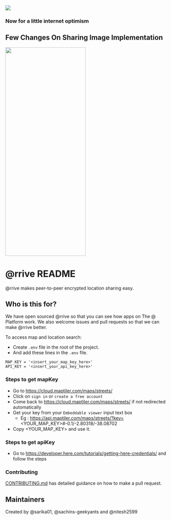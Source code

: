 <img src="https://atsign.dev/assets/img/@dev.png?sanitize=true">

### Now for a little internet optimism

## Few Changes On Sharing Image Implementation
<img src="./app_gif.gif" width="250" height="650">

# @‎rrive README

@‎rrive makes peer-to-peer encrypted location sharing easy. 

## Who is this for?

We have open sourced @‎rrive so that you can see how apps on The @ Platform
work. We also welcome issues and pull requests so that we can make @‎rrive
better.

To access map and location search:
 - Create `.env` file in the root of the project.
 - And add these lines in the `.env` file.
 ```
MAP_KEY = '<insert_your_map_key_here>' 
API_KEY = '<insert_your_api_key_here>'
 ```

### Steps to get mapKey

  - Go to https://cloud.maptiler.com/maps/streets/
  - Click on `sign in` or `create a free account`
  - Come back to https://cloud.maptiler.com/maps/streets/ if not redirected automatically
  - Get your key from your `Embeddable viewer` input text box 
    - Eg : https://api.maptiler.com/maps/streets/?key=<YOUR_MAP_KEY>#-0.1/-2.80318/-38.08702
  - Copy <YOUR_MAP_KEY> and use it.

### Steps to get apiKey

  - Go to https://developer.here.com/tutorials/getting-here-credentials/ and follow the steps

### Contributing

[CONTRIBUTING.md](CONTRIBUTING.md) has detailed guidance on how to make a
pull request.

## Maintainers

Created by @sarika01, @sachins-geekyants and @nitesh2599
